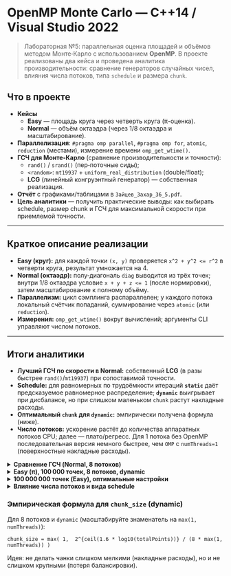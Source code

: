 # OpenMP Monte Carlo — C++14 / Visual Studio 2022

> Лабораторная №5: параллельная оценка площадей и объёмов методом Монте‑Карло с использованием **OpenMP**. В проекте реализованы два кейса и проведена аналитика производительности: сравнение генераторов случайных чисел, влияния числа потоков, типа `schedule` и размера `chunk`.

## Что в проекте

- **Кейсы**
  - **Easy** — площадь круга через четверть круга (π-оценка).
  - **Normal** — объём октаэдра (через 1/8 октаэдра и масштабирование).
- **Параллелизация**: `#pragma omp parallel`, `#pragma omp for`, `atomic`, `reduction` (местами), измерение времени `omp_get_wtime()`.
- **ГСЧ для Монте‑Карло** (сравнение производительности и точности):
  - `rand()` / `srand()` (пер‑поточные сиды);
  - `<random>`: `mt19937` + `uniform_real_distribution` (double/float);
  - **LCG** (линейный конгруэнтный генератор) — собственная реализация.
- **Отчёт** с графиками/таблицами в `Зайцев_Захар_36_5.pdf`.
- **Цель аналитики** — получить практические выводы: как выбирать schedule, размер chunk и ГСЧ для максимальной скорости при приемлемой точности.

---

## Краткое описание реализации

- **Easy (круг):** для каждой точки `(x, y)` проверяется `x^2 + y^2 <= r^2` в четверти круга, результат умножается на 4.
- **Normal (октаэдр):** полу‑диагональ `diag` выводится из трёх точек; внутри 1/8 октаэдра условие `x + y + z <= 1` (после нормировки), затем масштабирование к полному объёму.
- **Параллелизм:** цикл сэмплинга распараллелен; у каждого потока локальный счётчик попаданий, суммирование через `atomic` (или `reduction`).
- **Измерения:** `omp_get_wtime()` вокруг вычислений; аргументы CLI управляют числом потоков.

---

## Итоги аналитики 

- **Лучший ГСЧ по скорости в Normal:** собственный **LCG** (в разы быстрее `rand()`/`mt19937`) при сопоставимой точности.
- **Schedule:** для равномерных по трудоёмкости итераций **`static`** даёт предсказуемое равномерное распределение; **`dynamic`** выигрывает при дисбалансе, но при слишком маленьком `chunk` растут накладные расходы.
- **Оптимальный `chunk` для `dynamic`:** эмпирически получена формула (ниже).
- **Число потоков:** ускорение растёт до количества аппаратных потоков CPU; далее — плато/регресс. Для 1 потока без OpenMP последовательная версия немного быстрее, чем `OMP` c `numThreads=1` (поверхностные накладные расходы).

<details>
<summary><strong>Сравнение ГСЧ (Normal, 8 потоков)</strong></summary>

| Метод                      | Время (локально) | Время (Linux, CI)       | Время (Windows) | Оценка объёма |
|---------------------------|------------------:|-------------------------:|----------------:|--------------:|
| `rand()`                  |     20 573.7 ms   | > 5 минут                | —               |       ~36.00  |
| `mt19937` + double        |     38 788.1 ms   | 156 s                    | 16 s            |     ~36.0003  |
| `mt19937` + float         |     28 258.4 ms   | 137 s                    | 9 s             |     ~35.9971  |
| **LCG (собственный)**     |  **4 440.6 ms**   | ~20 s                    | ~20 s           |     ~36.0025  |

Комментарий: `mt19937` кроссплатформенный и качественный, но медленнее; `rand()` зависит от OS (например, `RAND_MAX` в Windows = 32767), что влечёт повторы. **LCG** дал наилучший компромисс скорость/точность.
</details>

<details>
<summary><strong>Easy (π), 100 000 точек, 8 потоков, dynamic</strong></summary>

**`rand()`/`srand()`** (100 запусков):  
- Время: min **1.0839 ms**, mean **1.4924 ms**, median **1.44935 ms**, max **4.1153 ms**  
- Значение π: min **3.13308**, mean **3.13788**, median **3.13776**, max **3.14808**

**`mt19937` + `uniform_real_distribution`** (100 запусков):  
- Время: min **2.453 ms**, mean **3.312531 ms**, median **2.8652 ms**, max **44.2733 ms**  
- Значение π: min **3.13224**, mean **3.143149**, median **3.14274**, max **3.16036**
</details>

<details>
<summary><strong>100 000 000 точек (Easy), оптимальные настройки</strong></summary>

- Локально лучший режим: **8 потоков**, `schedule(dynamic, 2)`  
- 15 прогонов: среднее время **1381.27 ms**, средняя оценка π **3.14144**  
- При длинной серии прогонов смотреть на **минимальное** время (усталость/троттлинг CPU и прогрев кэшей искажают средние).
</details>

<details>
<summary><strong>Влияние числа потоков и вида schedule</strong></summary>

- `schedule(dynamic, 1)`: при росте потоков время **увеличивается** из‑за накладных расходов распределения крошечных чанков.  
- `schedule(static, 1)`: время **снижается** до числа аппаратных потоков (у CPU автора — 8), далее — рост.  
- `dynamic` vs `static`: при достаточно большом `chunk` `dynamic` иногда чуть быстрее (≈‑2%) за счёт лучшей балансировки.
</details>

### Эмпирическая формула для `chunk_size` (dynamic)

Для 8 потоков и `dynamic` (масштабируйте знаменатель на `max(1, numThreads)`):

```
chunk_size = max( 1,  2^{ceil(1.6 * log10(totalPoints))} / (8 * max(1, numThreads)) )
```

Идея: не делать чанки слишком мелкими (накладные расходы), но и не слишком крупными (потеря балансировки).

